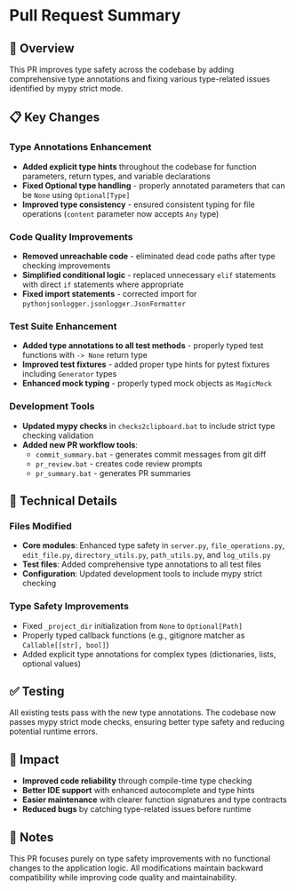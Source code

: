 # Pull Request Summary

## 🎯 Overview
This PR improves type safety across the codebase by adding comprehensive type annotations and fixing various type-related issues identified by mypy strict mode.

## 📋 Key Changes

### Type Annotations Enhancement
- **Added explicit type hints** throughout the codebase for function parameters, return types, and variable declarations
- **Fixed Optional type handling** - properly annotated parameters that can be `None` using `Optional[Type]`
- **Improved type consistency** - ensured consistent typing for file operations (`content` parameter now accepts `Any` type)

### Code Quality Improvements
- **Removed unreachable code** - eliminated dead code paths after type checking improvements
- **Simplified conditional logic** - replaced unnecessary `elif` statements with direct `if` statements where appropriate
- **Fixed import statements** - corrected import for `pythonjsonlogger.jsonlogger.JsonFormatter`

### Test Suite Enhancement
- **Added type annotations to all test methods** - properly typed test functions with `-> None` return type
- **Improved test fixtures** - added proper type hints for pytest fixtures including `Generator` types
- **Enhanced mock typing** - properly typed mock objects as `MagicMock`

### Development Tools
- **Updated mypy checks** in `checks2clipboard.bat` to include strict type checking validation
- **Added new PR workflow tools**:
  - `commit_summary.bat` - generates commit messages from git diff
  - `pr_review.bat` - creates code review prompts
  - `pr_summary.bat` - generates PR summaries

## 🔧 Technical Details

### Files Modified
- **Core modules**: Enhanced type safety in `server.py`, `file_operations.py`, `edit_file.py`, `directory_utils.py`, `path_utils.py`, and `log_utils.py`
- **Test files**: Added comprehensive type annotations to all test files
- **Configuration**: Updated development tools to include mypy strict checking

### Type Safety Improvements
- Fixed `_project_dir` initialization from `None` to `Optional[Path]`
- Properly typed callback functions (e.g., gitignore matcher as `Callable[[str], bool]`)
- Added explicit type annotations for complex types (dictionaries, lists, optional values)

## ✅ Testing
All existing tests pass with the new type annotations. The codebase now passes mypy strict mode checks, ensuring better type safety and reducing potential runtime errors.

## 🚀 Impact
- **Improved code reliability** through compile-time type checking
- **Better IDE support** with enhanced autocomplete and type hints
- **Easier maintenance** with clearer function signatures and type contracts
- **Reduced bugs** by catching type-related issues before runtime

## 📝 Notes
This PR focuses purely on type safety improvements with no functional changes to the application logic. All modifications maintain backward compatibility while improving code quality and maintainability.